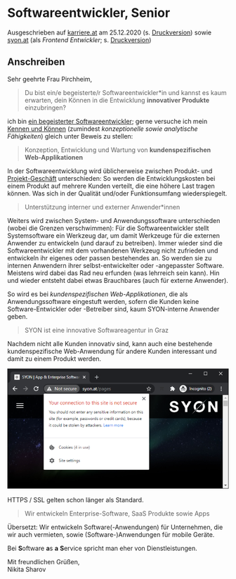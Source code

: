 # Softwareentwickler, Senior

Ausgeschrieben auf [karriere.at](https://www.karriere.at/jobs/5772741)  am 25.12.2020 (s. [Druckversion](media/softwareentwickler_karriere.at.pdf)) sowie [syon.at](http://www.syon.at/pages/careers) (als *Frontend Entwickler*; s. [Druckversion](media/frontend-entwickler_syon.at.pdf))

## Anschreiben

Sehr geehrte Frau Pirchheim,

> Du bist ein/e begeisterte/r Softwareentwickler*in und kannst es kaum erwarten, dein Können in die Entwicklung **innovativer Produkte** einzubringen?

ich bin [ein begeisterter Softwareentwickler](https://observablehq.com/@nikita-sharov/publications); gerne versuche ich mein [Kennen und Können](https://github.com/235u/proposals/blob/master/EzparkTechnology/docs/competence.md)  (zumindest *konzeptionelle sowie analytische Fähigkeiten*) gleich unter Beweis zu stellen:

> Konzeption, Entwicklung und Wartung von **kundenspezifischen Web-Applikationen**

In der Softwareentwicklung wird üblicherweise zwischen Produkt- und [Projekt-Geschäft](http://www.syon.at/pages/portfolio) unterschieden: So werden die Entwicklungskosten bei einem Produkt auf mehrere Kunden verteilt, die eine höhere Last tragen können. Was sich in der Qualität und/oder Funktionsumfang   wiederspiegelt.

> Unterstützung interner und externer Anwender*innen

Weiters wird zwischen System- und Anwendungssoftware unterschieden (wobei die Grenzen verschwimmen): Für die Softwareentwickler stellt Systemsoftware ein Werkzeug dar, um damit Werkzeuge für die externen Anwender zu entwickeln (und darauf zu betreiben). Immer wieder sind die Softwareentwickler mit dem vorhandenen Werkzeug nicht zufrieden und entwickeln ihr eigenes oder passen bestehendes an. So werden sie zu internen Anwendern ihrer selbst-entwickelter oder -angepasster Software. Meistens wird dabei das Rad neu erfunden (was lehrreich sein kann). Hin und wieder entsteht dabei etwas Brauchbares (auch für externe Anwender).

So wird es bei *kundenspezifischen Web-Applikationen*, die als Anwendungssoftware eingestuft werden, sofern die Kunden keine Software-Entwickler oder -Betreiber sind, kaum SYON-interne Anwender geben.

> SYON ist eine innovative Softwareagentur in Graz

Nachdem nicht alle Kunden innovativ sind, kann auch eine bestehende kundenspezifische Web-Anwendung für andere Kunden interessant und damit zu einem Produkt werden.

![SYON Homepage](media/homepage.png)

HTTPS / SSL gelten schon länger als Standard.

> Wir entwickeln Enterprise-Software, SaaS Produkte sowie Apps

Übersetzt: Wir entwickeln Software(-Anwendungen) für Unternehmen, die wir auch  vermieten, sowie (Software-)Anwendungen für mobile Geräte.

Bei **S**oftware **a**s **a** **S**ervice spricht man eher von Dienstleistungen.

Mit freundlichen Grüßen,  
Nikita Sharov
